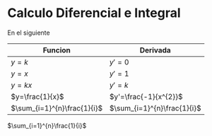 # Calculo Diferencial e Integral
En el siguiente 

|Funcion|Derivada|
|---|---|
|$y=k$|$y'=0$|
|$y=x$|$y'=1$|
|$y=kx$|$y'=k$|
|$y=\frac{1}{x}$|$y'=\frac{-1}{x^{2}}$|
|$\sum_{i=1}^{n}\frac{1}{i}$|$\sum_{i=1}^{n}\frac{1}{i}$|

$\sum_{i=1}^{n}\frac{1}{i}$
